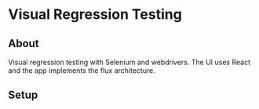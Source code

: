 # Visual Regression Testing

## About
Visual regression testing with Selenium and webdrivers. The UI uses React and the app implements the flux architecture.

## Setup
 
